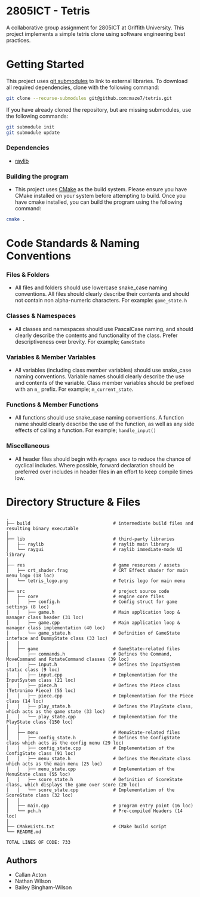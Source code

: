 # 2805ICT - Tetris

A collaborative group assignment for 2805ICT at Griffith University. This project implements a simple tetris clone 
using software engineering best practices.

# Getting Started

This project uses [git submodules](https://git-scm.com/book/en/v2/Git-Tools-Submodules) to link to external libraries.
To download all required dependencies, clone with the following command:

```bash
git clone --recurse-submodules git@github.com:maze7/tetris.git
```

If you have already cloned the repository, but are missing submodules, use the following commands:

```bash
git submodule init
git submodule update
```

### Dependencies

* [raylib](https://www.raylib.com/)

### Building the program

* This project uses [CMake](https://cmake.org/download/) as the build system. Please ensure you have CMake installed on your system before attempting to build.
Once you have cmake installed, you can build the program using the following command:

```bash
cmake .
```

# Code Standards & Naming Conventions

### Files & Folders
* All files and folders should use lowercase snake_case naming conventions. All files should clearly describe their contents and should not contain non alpha-numeric characters. For example: `game_state.h`

### Classes & Namespaces
* All classes and namespaces should use PascalCase naming, and should clearly describe the contents and functionality of the class. Prefer descriptiveness over brevity. For example; `GameState`

### Variables & Member Variables
* All variables (including class member variables) should use snake_case naming conventions. Variable names should clearly describe the use and contents of the variable.
Class member variables should be prefixed with an `m_` prefix. For example; `m_current_state`.

### Functions & Member Functions
* All functions should use snake_case naming conventions. A function name should clearly describe the use of the function, as well as any side effects of calling a function. For example; `handle_input()`

### Miscellaneous
* All header files should begin with `#pragma once` to reduce the chance of cyclical includes. Where possible, forward declaration should be preferred over includes in header files in an effort to keep compile times low.

# Directory Structure & Files
```
.
├── build                               # intermediate build files and resulting binary executable
│ 
├── lib                                 # third-party libraries
│   ├── raylib                          # raylib main library
│   └── raygui                          # raylib immediate-mode UI library
│   
├── res                                 # game resources / assets
│   ├── crt_shader.frag                 # CRT Effect shader for main menu logo (18 loc)
│   └── tetris_logo.png                 # Tetris logo for main menu
│   
├── src                                 # project source code
│   ├── core                            # engine core files
│   │   ├── config.h                    # Config struct for game settings (8 loc)
│   │   ├── game.h                      # Main application loop & manager class header (31 loc)
│   │   ├── game.cpp                    # Main application loop & manager class implementation (40 loc)
│   │   └── game_state.h                # Definition of GameState inteface and DummyState class (33 loc)
│   │
│   ├── game                            # GameState-related files
│   │   ├── commands.h                  # Defines the Command, MoveCommand and RotateCommand classes (39 loc)
│   │   ├── input.h                     # Defines the InputSystem static class (9 loc)
│   │   ├── input.cpp                   # Implementation for the InputSystem class (21 loc)
│   │   ├── piece.h                     # Defines the Piece class (Tetronimo Piece) (55 loc)
│   │   ├── piece.cpp                   # Implementation for the Piece class (14 loc)
│   │   ├── play_state.h                # Defines the PlayState class, which acts as the game state (33 loc)
│   │   └── play_state.cpp              # Implementation for the PlayState class (150 loc)
│   │
│   ├── menu                            # MenuState-related files
│   │   ├── config_state.h              # Defines the ConfigState class which acts as the config menu (29 loc)
│   │   ├── config_state.cpp            # Implementation of the ConfigState class (91 loc)
│   │   ├── menu_state.h                # Defines the MenuState class which acts as the main menu (25 loc)
│   │   ├── menu_state.cpp              # Implementation of the MenuState class (55 loc)
│   │   ├── score_state.h               # Definition of ScoreState class, which displays the game over score (20 loc)
│   │   └── score_state.cpp             # Implementation of the ScoreState class (32 loc)
│   │
│   ├── main.cpp                        # program entry point (16 loc)
│   └── pch.h                           # Pre-compiled Headers (14 loc)
│   
├── CMakeLists.txt                      # CMake build script
└── README.md

TOTAL LINES OF CODE: 733
```

## Authors

* Callan Acton
* Nathan Wilson 
* Bailey Bingham-Wilson